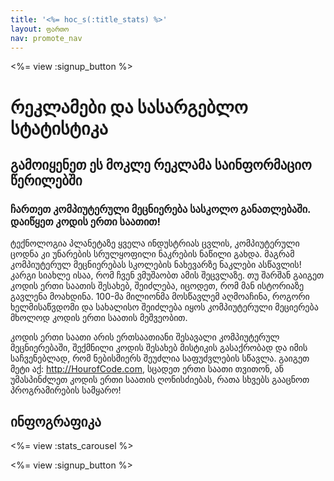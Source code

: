 ```yaml
---
title: '<%= hoc_s(:title_stats) %>'
layout: ფართო
nav: promote_nav
---
```



<a id="blurb"></a>

<%= view :signup_button %>

# რეკლამები და სასარგებლო სტატისტიკა

## გამოიყენეთ ეს მოკლე რეკლამა საინფორმაციო წერილებში

### ჩართეთ კომპიუტერული მეცნიერება სასკოლო განათლებაში. დაიწყეთ კოდის ერთი საათით!

ტექნოლოგია პლანეტაზე ყველა ინდუსტრიას ცვლის, კომპიუტერული ცოდნა კი უნარების სრულყოფილი ნაკრების ნაწილი გახდა. მაგრამ კომპიუტერულ მეცნიერებას სკოლების ნახევარზე ნაკლები ასწავლის! კარგი სიახლე ისაა, რომ ჩვენ ვმუშაობთ ამის შეცვლაზე. თუ შარშან გაიგეთ კოდის ერთი საათის შესახებ, შეიძლება, იცოდეთ, რომ მან ისტორიაზე გავლენა მოახდინა. 100-მა მილიონმა მოსწავლემ აღმოაჩინა, როგორი ხელმისაწვდომი და სახალისო შეიძლება იყოს კომპიუტერული მეციერება მხოლოდ კოდის ერთი საათის მეშვეობით.

კოდის ერთი საათი არის ერთსაათიანი შესავალი კომპიუტერულ მეცნიერებაში, შექმნილი კოდის შესახებ მისტიკის გასაქრობად და იმის საჩვენებლად, რომ ნებისმიერს შეუძლია საფუძვლების სწავლა. გაიგეთ მეტი აქ: <http://HourofCode.com>, სცადეთ ერთი საათი თვითონ, ან უმასპინძლეთ კოდის ერთი საათის ღონისძიებას, რათა სხვებს გააცნოთ პროგრამირების სამყარო!

<a id="infographics"></a>

## ინფოგრაფიკა

<%= view :stats_carousel %>

<%= view :signup_button %>